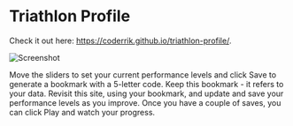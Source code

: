 Triathlon Profile
=================

Check it out here: https://coderrik.github.io/triathlon-profile/.

![Screenshot](triathlon-profile-screenshot.png)

Move the sliders to set your current performance levels and click Save to generate a bookmark with a 5-letter code. Keep this bookmark - it refers to your data. Revisit this site, using your bookmark, and update and save your performance levels as you improve. Once you have a couple of saves, you can click Play and watch your progress.
